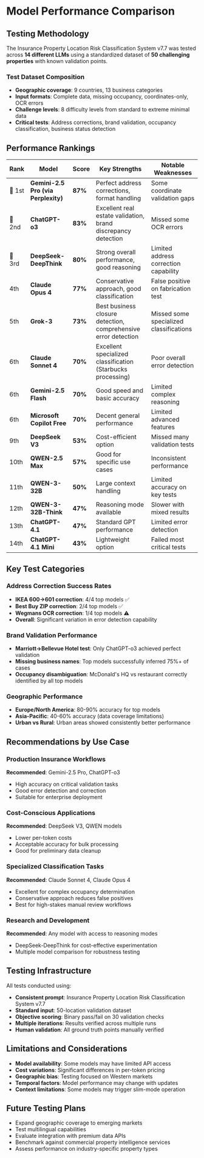 # Model Performance Comparison

## Testing Methodology

The Insurance Property Location Risk Classification System v7.7 was tested across **14 different LLMs** using a standardized dataset of **50 challenging properties** with known validation points.

### Test Dataset Composition
- **Geographic coverage**: 9 countries, 13 business categories
- **Input formats**: Complete data, missing occupancy, coordinates-only, OCR errors
- **Challenge levels**: 8 difficulty levels from standard to extreme minimal data
- **Critical tests**: Address corrections, brand validation, occupancy classification, business status detection

## Performance Rankings

| Rank | Model | Score | Key Strengths | Notable Weaknesses |
|------|-------|-------|---------------|-------------------|
| 🥇 1st | **Gemini-2.5 Pro (via Perplexity)** | **87%** | Perfect address corrections, format handling | Some coordinate validation gaps |
| 🥈 2nd | **ChatGPT-o3** | **83%** | Excellent real estate validation, brand discrepancy detection | Missed some OCR errors |
| 🥉 3rd | **DeepSeek-DeepThink** | **80%** | Strong overall performance, good reasoning | Limited address correction capability |
| 4th | **Claude Opus 4** | **77%** | Conservative approach, good classification | False positive on fabrication test |
| 5th | **Grok-3** | **73%** | Best business closure detection, comprehensive error detection | Missed some specialized classifications |
| 6th | **Claude Sonnet 4** | **70%** | Excellent specialized classification (Starbucks processing) | Poor overall error detection |
| 6th | **Gemini-2.5 Flash** | **70%** | Good speed and basic accuracy | Limited complex reasoning |
| 6th | **Microsoft Copilot Free** | **70%** | Decent general performance | Limited advanced features |
| 9th | **DeepSeek V3** | **53%** | Cost-efficient option | Missed many validation tests |
| 10th | **QWEN-2.5 Max** | **57%** | Good for specific use cases | Inconsistent performance |
| 11th | **QWEN-3-32B** | **50%** | Large context handling | Limited accuracy on key tests |
| 12th | **QWEN-3-32B-Think** | **47%** | Reasoning mode available | Slower with mixed results |
| 13th | **ChatGPT-4.1** | **47%** | Standard GPT performance | Limited error detection |
| 14th | **ChatGPT-4.1 Mini** | **43%** | Lightweight option | Failed most critical tests |

## Key Test Categories

### Address Correction Success Rates
- **IKEA 600→601 correction**: 4/4 top models ✅
- **Best Buy ZIP correction**: 2/4 top models ✅
- **Wegmans OCR correction**: 1/4 top models ⚠️
- **Overall**: Significant variation in error detection capability

### Brand Validation Performance
- **Marriott→Bellevue Hotel test**: Only ChatGPT-o3 achieved perfect validation
- **Missing business names**: Top models successfully inferred 75%+ of cases
- **Occupancy disambiguation**: McDonald's HQ vs restaurant correctly identified by all top models

### Geographic Performance
- **Europe/North America**: 80-90% accuracy for top models
- **Asia-Pacific**: 40-60% accuracy (data coverage limitations)
- **Urban vs Rural**: Urban areas showed consistently better performance

## Recommendations by Use Case

### Production Insurance Workflows
**Recommended**: Gemini-2.5 Pro, ChatGPT-o3
- High accuracy on critical validation tasks
- Good error detection and correction
- Suitable for enterprise deployment

### Cost-Conscious Applications
**Recommended**: DeepSeek V3, QWEN models
- Lower per-token costs
- Acceptable accuracy for bulk processing
- Good for preliminary data cleanup

### Specialized Classification Tasks
**Recommended**: Claude Sonnet 4, Claude Opus 4
- Excellent for complex occupancy determination
- Conservative approach reduces false positives
- Best for high-stakes manual review workflows

### Research and Development
**Recommended**: Any model with access to reasoning modes
- DeepSeek-DeepThink for cost-effective experimentation
- Multiple model comparison for robustness testing

## Testing Infrastructure

All tests conducted using:
- **Consistent prompt**: Insurance Property Location Risk Classification System v7.7
- **Standard input**: 50-location validation dataset
- **Objective scoring**: Binary pass/fail on 30 validation checks
- **Multiple iterations**: Results verified across multiple runs
- **Human validation**: All ground truth points manually verified

## Limitations and Considerations

- **Model availability**: Some models may have limited API access
- **Cost variations**: Significant differences in per-token pricing
- **Geographic bias**: Testing focused on Western markets
- **Temporal factors**: Model performance may change with updates
- **Context limitations**: Some models may trigger slim-mode operation

## Future Testing Plans

- Expand geographic coverage to emerging markets
- Test multilingual capabilities
- Evaluate integration with premium data APIs
- Benchmark against commercial property intelligence services
- Assess performance on industry-specific property types